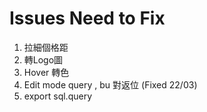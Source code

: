 # Issues Need to Fix
1. 拉細個格距 
2. 轉Logo圖 
3. Hover 轉色
4. Edit mode query , bu 對返位 (Fixed 22/03)
5. export sql.query
